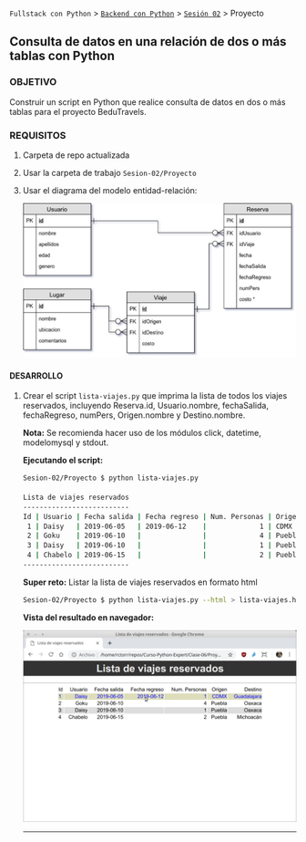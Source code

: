 `Fullstack con Python` > [`Backend con Python`](../../Readme.md) > [`Sesión 02`](../Readme.md) > Proyecto
## Consulta de datos en una relación de dos o más tablas con Python

### OBJETIVO
Construir un script en Python que realice consulta de datos en dos o más tablas para el proyecto BeduTravels.

### REQUISITOS
1. Carpeta de repo actualizada
1. Usar la carpeta de trabajo `Sesion-02/Proyecto`
1. Usar el diagrama del modelo entidad-relación:

   ![Modelo entidad-relación](assets/bedutravels-modelo-er.jpg)

#### DESARROLLO
1. Crear el script `lista-viajes.py` que imprima la lista de todos los viajes reservados, incluyendo Reserva.id, Usuario.nombre, fechaSalida, fechaRegreso, numPers, Origen.nombre y Destino.nombre.

   __Nota:__ Se recomienda hacer uso de los módulos click, datetime, modelomysql y stdout.

   __Ejecutando el script:__

   ```bash
   Sesion-02/Proyecto $ python lista-viajes.py

   Lista de viajes reservados
   --------------------------
   Id | Usuario | Fecha salida | Fecha regreso | Num. Personas | Origen | Destino    
    1 | Daisy   | 2019-06-05   | 2019-06-12    |             1 | CDMX   | Guadalajara
    2 | Goku    | 2019-06-10   |               |             4 | Puebla | Oaxaca     
    3 | Daisy   | 2019-06-10   |               |             1 | Puebla | Oaxaca     
    4 | Chabelo | 2019-06-15   |               |             2 | Puebla | Michoacán  
   --------------------------
   ```

   __Super reto:__ Listar la lista de viajes reservados en formato html

   ```bash
   Sesion-02/Proyecto $ python lista-viajes.py --html > lista-viajes.html
   ```

   __Vista del resultado en navegador:__

   ![Vista en navegador](assets/lista-viajes-html.png)
   ***
